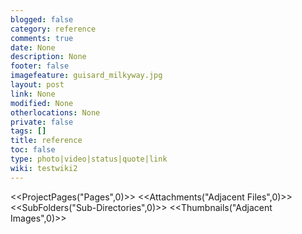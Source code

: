 ```yaml
---
blogged: false
category: reference
comments: true
date: None
description: None
footer: false
imagefeature: guisard_milkyway.jpg
layout: post
link: None
modified: None
otherlocations: None
private: false
tags: []
title: reference
toc: false
type: photo|video|status|quote|link
wiki: testwiki2
---
```

<!--summary-->



<<ProjectPages("Pages",0)>>
<<Attachments("Adjacent Files",0)>>
<<SubFolders("Sub-Directories",0)>>
<<Thumbnails("Adjacent Images",0)>>
